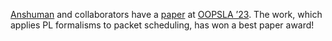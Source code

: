 [Anshuman][] and collaborators have a [paper][] at [OOPSLA ’23][oopsla]. The work, which applies PL formalisms to packet scheduling, has won a best paper award!

[anshuman]: https://www.cs.cornell.edu/~amohan/
[paper]: https://dl.acm.org/doi/10.1145/3622845
[oopsla]: https://2023.splashcon.org/track/splash-2023-oopsla
